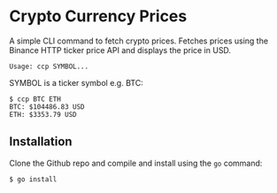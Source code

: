 # Crypto Currency Prices

A simple CLI command to fetch crypto prices.
Fetches prices using the Binance HTTP ticker price API and displays the price in USD.

    Usage: ccp SYMBOL...

SYMBOL is a ticker symbol e.g. BTC:
```
$ ccp BTC ETH
BTC: $104486.83 USD
ETH: $3353.79 USD
```

## Installation
Clone the Github repo and compile and install using the `go` command:

```
$ go install

```
